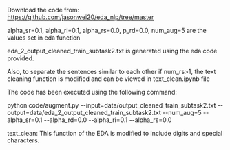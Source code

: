 Download the code from:
https://github.com/jasonwei20/eda_nlp/tree/master

alpha_sr=0.1, alpha_ri=0.1, alpha_rs=0.0, p_rd=0.0, num_aug=5 are the values set in eda function


eda_2_output_cleaned_train_subtask2.txt is generated using the eda code provided.

Also, to separate the sentences similar to each other if num_rs>1, the text cleaning function is modified and can be viewed in text_clean.ipynb file


The code has been executed using the following command:

python code/augment.py --input=data/output_cleaned_train_subtask2.txt --output=data/eda_2_output_cleaned_train_subtask2.txt --num_aug=5 --alpha_sr=0.1 --alpha_rd=0.0 --alpha_ri=0.1 --alpha_rs=0.0

text_clean: 
This function of the EDA is modified to include digits and special characters.
